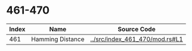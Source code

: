 
# 461-470

Index | Name | Source Code
----- | ---- | -----------
461   | Hamming Distance | [../src/index_461_470/mod.rs#L1](../src/index_461_470/mod.rs#L1)
